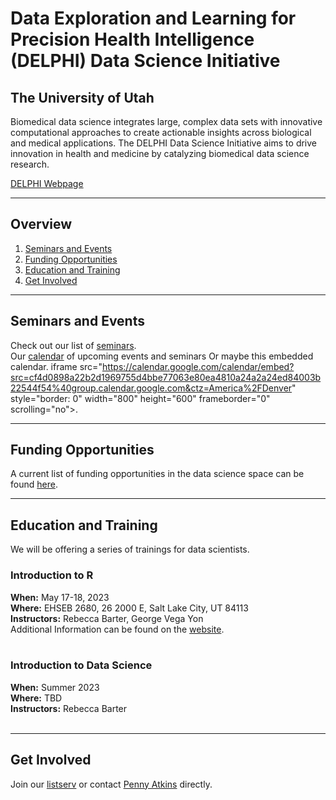 # Data Exploration and Learning for Precision Health Intelligence (DELPHI) Data Science Initiative 
## The University of Utah
Biomedical data science integrates large, complex data sets with innovative computational approaches to create actionable insights across biological and medical applications. The DELPHI Data Science Initiative aims to drive innovation in health and medicine by catalyzing biomedical data science research.

[DELPHI Webpage](https://uofuhealth.utah.edu/delphi-data-science-initiative)
***
## Overview
1. [Seminars and Events](#events)
2. [Funding Opportunities](#funding-opps)
3. [Education and Training](#education)
4. [Get Involved](#join-us)

***
## Seminars and Events
Check out our list of [seminars](https://docs.google.com/spreadsheets/d/1HfGwsBgC5uBEpXf6oQcGvmXopBwh9HZpcLanwJ5GspQ/edit#gid=0). <br>
Our [calendar](https://calendar.google.com/calendar/u/0?cid=Y2Y0ZDA4OThhMjJiMmQxOTY5NzU1ZDRiYmU3NzA2M2U4MGVhNDgxMGEyNGEyYTI0ZWQ4NDAwM2IyMjU0NGY1NEBncm91cC5jYWxlbmRhci5nb29nbGUuY29t) of upcoming events and seminars
Or maybe this embedded calendar.
iframe src="https://calendar.google.com/calendar/embed?src=cf4d0898a22b2d1969755d4bbe77063e80ea4810a24a2a24ed84003b22544f54%40group.calendar.google.com&ctz=America%2FDenver" style="border: 0" width="800" height="600" frameborder="0" scrolling="no"></iframe>.

***
## Funding Opportunities
A current list of funding opportunities in the data science space can be found [here](https://docs.google.com/spreadsheets/d/1tPtUZ1vtmAibAaKuV6eR0h0mgwkxfKMm/edit#gid=364844323).

***
## Education and Training
We will be offering a series of trainings for data scientists.

### Introduction to R
**When:** May 17-18, 2023  
**Where:** EHSEB 2680, 26 2000 E, Salt Lake City, UT 84113  
**Instructors:** Rebecca Barter, George Vega Yon<br>
Additional Information can be found on the [website](https://uofudelphi.github.io/2023-05-17-Intro_R/).<br><br>

### Introduction to Data Science
**When:** Summer 2023<br>
**Where:** TBD<br>
**Instructors:** Rebecca Barter<br><br>

***
## Get Involved
Join our [listserv](https://www.lists.utah.edu/wws/subscribe/delphi?previous_action=info) or contact [Penny Atkins](mailto:pennyatkins@hsc.utah.edu) directly.

